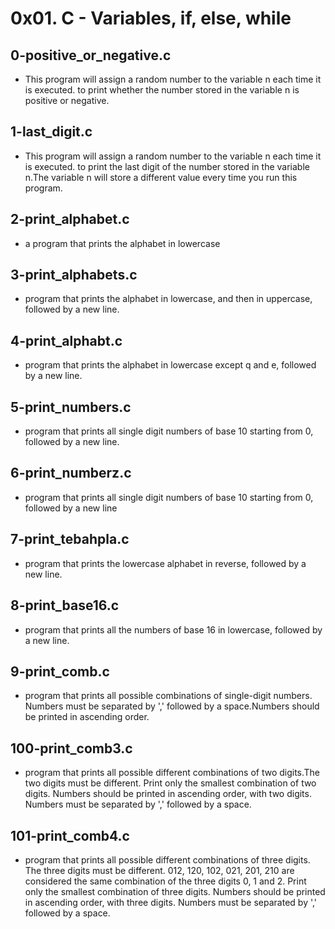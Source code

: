 # 0x01. C - Variables, if, else, while

## 0-positive_or_negative.c
* This program will assign a random number to the variable n each time it is executed. to print whether the number stored in the variable n is positive or negative.

## 1-last_digit.c
* This program will assign a random number to the variable n each time it is executed. to print the last digit of the number stored in the variable n.The variable n will store a different value every time you run this program.

## 2-print_alphabet.c
* a program that prints the alphabet in lowercase

## 3-print_alphabets.c
* program that prints the alphabet in lowercase, and then in uppercase, followed by a new line.

## 4-print_alphabt.c
*  program that prints the alphabet in lowercase  except q and e, followed by a new line.

## 5-print_numbers.c
* program that prints all single digit numbers of base 10 starting from 0, followed by a new line.

## 6-print_numberz.c
* program that prints all single digit numbers of base 10 starting from 0, followed by a new line

## 7-print_tebahpla.c
* program that prints the lowercase alphabet in reverse, followed by a new line.

## 8-print_base16.c
*  program that prints all the numbers of base 16 in lowercase, followed by a new line.

## 9-print_comb.c
* program that prints all possible combinations of single-digit numbers. Numbers must be separated by ',' followed by a space.Numbers should be printed in ascending order.

## 100-print_comb3.c
* program that prints all possible different combinations of two digits.The two digits must be different. Print only the smallest combination of two digits. Numbers should be printed in ascending order, with two digits. Numbers must be separated by ',' followed by a space.

## 101-print_comb4.c
* program that prints all possible different combinations of three digits. The three digits must be different. 012, 120, 102, 021, 201, 210 are considered the same combination of the three digits 0, 1 and 2. Print only the smallest combination of three digits. Numbers should be printed in ascending order, with three digits. Numbers must be separated by ',' followed by a space.

